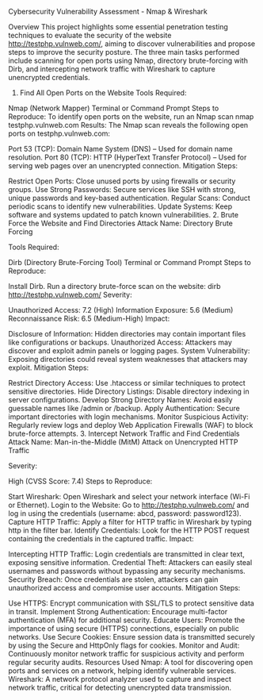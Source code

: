 Cybersecurity Vulnerability Assessment - Nmap & Wireshark

Overview
This project highlights some essential penetration testing techniques to evaluate the security of the website http://testphp.vulnweb.com/, aiming to discover vulnerabilities and propose steps to improve the security posture. The three main tasks performed include scanning for open ports using Nmap, directory brute-forcing with Dirb, and intercepting network traffic with Wireshark to capture unencrypted credentials.

1. Find All Open Ports on the Website
Tools Required:

Nmap (Network Mapper)
Terminal or Command Prompt
Steps to Reproduce: To identify open ports on the website, run an Nmap scan
nmap testphp.vulnweb.com
Results: The Nmap scan reveals the following open ports on testphp.vulnweb.com:

Port 53 (TCP): Domain Name System (DNS) – Used for domain name resolution.
Port 80 (TCP): HTTP (HyperText Transfer Protocol) – Used for serving web pages over an unencrypted connection.
Mitigation Steps:

Restrict Open Ports: Close unused ports by using firewalls or security groups.
Use Strong Passwords: Secure services like SSH with strong, unique passwords and key-based authentication.
Regular Scans: Conduct periodic scans to identify new vulnerabilities.
Update Systems: Keep software and systems updated to patch known vulnerabilities.
2. Brute Force the Website and Find Directories
Attack Name: Directory Brute Forcing

Tools Required:

Dirb (Directory Brute-Forcing Tool)
Terminal or Command Prompt
Steps to Reproduce:

Install Dirb.
Run a directory brute-force scan on the website:
dirb http://testphp.vulnweb.com/
Severity:

Unauthorized Access: 7.2 (High)
Information Exposure: 5.6 (Medium)
Reconnaissance Risk: 6.5 (Medium-High)
Impact:

Disclosure of Information: Hidden directories may contain important files like configurations or backups.
Unauthorized Access: Attackers may discover and exploit admin panels or logging pages.
System Vulnerability: Exposing directories could reveal system weaknesses that attackers may exploit.
Mitigation Steps:

Restrict Directory Access: Use .htaccess or similar techniques to protect sensitive directories.
Hide Directory Listings: Disable directory indexing in server configurations.
Develop Strong Directory Names: Avoid easily guessable names like /admin or /backup.
Apply Authentication: Secure important directories with login mechanisms.
Monitor Suspicious Activity: Regularly review logs and deploy Web Application Firewalls (WAF) to block brute-force attempts.
3. Intercept Network Traffic and Find Credentials
Attack Name: Man-in-the-Middle (MitM) Attack on Unencrypted HTTP Traffic

Severity:

High (CVSS Score: 7.4)
Steps to Reproduce:

Start Wireshark: Open Wireshark and select your network interface (Wi-Fi or Ethernet).
Login to the Website: Go to http://testphp.vulnweb.com/ and log in using the credentials (username: abcd, password: password123).
Capture HTTP Traffic: Apply a filter for HTTP traffic in Wireshark by typing http in the filter bar.
Identify Credentials: Look for the HTTP POST request containing the credentials in the captured traffic.
Impact:

Intercepting HTTP Traffic: Login credentials are transmitted in clear text, exposing sensitive information.
Credential Theft: Attackers can easily steal usernames and passwords without bypassing any security mechanisms.
Security Breach: Once credentials are stolen, attackers can gain unauthorized access and compromise user accounts.
Mitigation Steps:

Use HTTPS: Encrypt communication with SSL/TLS to protect sensitive data in transit.
Implement Strong Authentication: Encourage multi-factor authentication (MFA) for additional security.
Educate Users: Promote the importance of using secure (HTTPS) connections, especially on public networks.
Use Secure Cookies: Ensure session data is transmitted securely by using the Secure and HttpOnly flags for cookies.
Monitor and Audit: Continuously monitor network traffic for suspicious activity and perform regular security audits.
Resources Used
Nmap: A tool for discovering open ports and services on a network, helping identify vulnerable services.
Wireshark: A network protocol analyzer used to capture and inspect network traffic, critical for detecting unencrypted data transmission.
